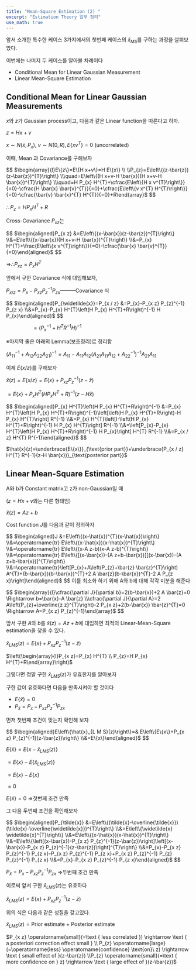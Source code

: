 ```yaml
---
title: "Mean-Square Estimation (2) "
excerpt: "Estimation Theory 일부 정리"
use_math: true
---
```



앞서 소개한 특수한 케이스 3가지에서의 첫번째 케이스의 $\hat{x}_{MS}$를 구하는 과정을 살펴보았다.

이번에는 나머지 두 케이스를 알아볼 차례이다

- Conditional Mean for Linear Gaussian Measurement
- Linear Mean-Square Estimation

## Conditional Mean for Linear Gaussian Measurements

$x$와 $z$가 Gaussian process이고, 다음과 같은 Linear function을 따른다고 하자.

$z=Hx+v$

$x\sim N(\bar{x},P_x), \ v\sim N(0,R),E\{xv^T\}=0$ (uncorrelated)

이때, Mean 과 Covariance를 구해보자

$$
$\begin{array}{l}E\{z\}=E\{H x+v\}=H E\{x\} \\ \\P_{z}=E\left\{(z-\bar{z})(z-\bar{z})^{T}\right\} \\\quad=E\left\{(H x+v-H \bar{x})(H x+v-H \bar{x})^{T}\right\} \\\quad=H P_{x} H^{T}+\cfrac{E\left\{H x v^{T}\right\}}{=0}-\cfrac{H \bar{x} \bar{v}^{T}}{=0}+\cfrac{E\left\{v x^{T} H^{T}\right\}}{=0}-\cfrac{\bar{v} \bar{x}^{T} H^{T}}{=0}+R\end{array}$
$$

$\therefore P_{z}=H P_{x} H^{T}+R$

Cross-Covariance $P_{xz}$는

$$
$\begin{aligned}P_{x z} &=E\left\{(x-\bar{x})(z-\bar{z})^{T}\right\} \\&=E\left\{(x-\bar{x})(H x+v-H \bar{x})^{T}\right\} \\&=P_{x} H^{T}+\frac{E\left\{x v^{T}\right\}}{=0}-\cfrac{\bar{x} \bar{v}^{T}}{=0}\end{aligned}$
$$

$\Rightarrow \therefore P_{x z}=P_{x} H^{T}$

앞에서 구한 Covariance 식에 대입해보자,

$P_{x / z}=P_{x}-P_{x z} P_{z}^{-1} P_{z x}$———Covariance 식

$$
$\begin{aligned}P_{\widetilde{x}}=P_{x / z} &=P_{x}-P_{x z} P_{z}^{-1} P_{z x} \\&=P_{x}-P_{x} H^{T}\left(H P_{x} H^{T}+R\right)^{-1} H P_{x}\end{aligned}$
$$

$\ \ \ \ \ \ \ \ \ \ \ \ \ \ \ \ \ \ =\left(P_{x}^{-1}+H^{T} R^{-1} H\right)^{-1}$

※마지막 줄은 아래의 Lemma(보조정리)로 정리함

$\left(A_{11}^{-1}+A_{12} A_{22} A_{21}\right)^{-1}=A_{11}-A_{11} A_{12}\left(A_{21} A_{11} A_{12}+A_{22}^{-1}\right)^{-1} A_{21} A_{11}$

이제 $E\{x/z\}$를 구해보자

$\hat{x}(z)=E\{x / z\}=E\{x\}+P_{x z} P_{z}^{-1}(z-\bar{z})$

$=E\{x\}+P_{x} H^{T}\left(H P_{x} H^{T}+R\right)^{-1}(z-H \bar{x})$

$$
$\begin{aligned}P_{x} H^{T}\left(H P_{x} H^{T}+R\right)^{-1} &=P_{x} H^{T}\left(H P_{x} H^{T}+R\right)^{-1}\left[\left(H P_{x} H^{T}+R\right)-H P_{x} H^{T}\right] R^{-1} \\&=P_{x} H^{T}\left[I-\left(H P_{x} H^{T}+R\right)^{-1} H P_{x} H^{T}\right] R^{-1} \\&=\left[P_{x}-P_{x} H^{T}\left(H P_{x} H^{T}+R\right)^{-1} H P_{x}\right] H^{T} R^{-1} \\&=P_{x / z} H^{T} R^{-1}\end{aligned}$
$$

$\hat{x}(z)=\underbrace{E\{x\}}_{\text{prior part}}+\underbrace{P_{x / z} H^{T} R^{-1}(z-H \bar{x})}_{\text{posterior part}}$

## Linear Mean-Square Estimation

A와 b가 Constant matrix고 z가 non-Gaussian일 때

($z=Hx+v$와는 다른 형태임)

$\hat{x}(z)=Az+b$ 

Cost function $J$를 다음과 같이 정의하자

$$
$\begin{aligned}J &=E\left\{(x-\hat{x})^{T}(x-\hat{x})\right\} \\&=\operatorname{tr} E\left\{(x-\hat{x})(x-\hat{x})^{T}\right\} \\&=\operatorname{tr} E\left\{(x-A z-b)(x-A z-b)^{T}\right\} \\&=\operatorname{tr} E\left\{[(x-\bar{x})-(A z+b-\bar{x})][(x-\bar{x})-(A z+b-\bar{x})]^{T}\right\} \\&=\operatorname{tr}\left[P_{x}+A\left(P_{z}+\bar{z} \bar{z}^{T}\right) A^{T}+(b-\bar{x})(b-\bar{x})^{T}+2 A \bar{z}(b-\bar{x})^{T}-2 A P_{z x}\right]\end{aligned}$
$$
이를 최소화 하기 위해 A와 b에 대해 각각 미분을 해준다

$$
$\begin{array}{l}\cfrac{\partial J}{\partial b}=2(b-\bar{x})+2 A \bar{z}=0 \Rightarrow b=\bar{x}-A \bar{z} \\\cfrac{\partial J}{\partial A}=2 A\left(P_{z}+\overline{z z}^{T}\right)-2 P_{x z}+2(b-\bar{x}) \bar{z}^{T}=0 \Rightarrow A=P_{x z} P_{z}^{-1}\end{array}$
$$

앞서 구한 $A$와 $b$를 $\hat{x}(z)=Az+b$에 대입하면 최적의 Linear-Mean-Square estimation을 찾을 수 있다.

$\hat{x}_{L M S}(z)=E\{x\}+P_{x z} P_{z}^{-1}(z-\bar{z})$

$\left(\begin{array}{l}P_{x z}=P_{x} H^{T} \\ P_{z}=H P_{x} H^{T}+R\end{array}\right)$

그렇다면 정말 구한 $\hat{x}_{LMS}(z)$가 유효한지를 알아보자

구한 값이 유효하다면 다음을 만족시켜야 할 것이다

- $E\{\tilde{x}\}=0$
- $P_{\tilde{x}}=P_{x}-P_{x z} P_{z}^{-1} P_{z x}$

먼저 첫번째 조건이 맞는지 확인해 보자

$$
$\begin{aligned}E\left\{\hat{x}_{L M S}(z)\right\}=& E\left\{E\{x\}+P_{x z} P_{z}^{-1}(z-\bar{z})\right\} \\&=E\{x\}\end{aligned}$
$$

$E\{\tilde{x}\}=E\left\{x-\hat{x}_{LM S}(z)\right\}$

$=E\left\{x\}-E\{\hat{x}_{LM S}(z)\right\}$

$=E\{x\}-E\{x\}$

$=0$

$E\{\tilde{x}\}=0$ $\Rightarrow$첫번째 조건 만족

그 다음 두번째 조건을 확인해보자

$$
$\begin{aligned}P_{\tilde{x}} &=E\left\{(\tilde{x}-\overline{\tilde{x}})(\tilde{x}-\overline{\widetilde{x}})^{T}\right\} \\&=E\left\{\widetilde{x} \widetilde{x}^{T}\right\} \\&=E\left\{(x-\hat{x})(x-\hat{x})^{T}\right\} \\&=E\left\{\left[(x-\bar{x})-P_{x z} P_{z}^{-1}(z-\bar{z})\right]\left[(x-\bar{x})-P_{x z} P_{z}^{-1}(z-\bar{z})\right]^{T}\right\} \\&=P_{x}-P_{x z} P_{z}^{-1} P_{z x}-P_{x z} P_{z}^{-1} P_{z x}+P_{x z} P_{z}^{-1} P_{z} P_{z}^{-1} P_{z x} \\&=P_{x}-P_{x z} P_{z}^{-1} P_{z x}\end{aligned}$
$$

$P_{\tilde{x}}=P_{x}-P_{x z} P_{z}^{-1} P_{z x}$ $\Rightarrow$두번째 조건 만족

이로써 앞서 구한 $\hat{x}_{LMS}(z)$는 유효하다

$\hat{x}_{L M S}(z)=E\{x\}+P_{x z} P_{z}^{-1}(z-\bar{z})$

위의 식은 다음과 같은 성질을 갖고있다.

$\hat{x}_{L M S}(z)= \text{Prior estimate + Posterior estimate}$

$P_{x z} \operatorname{small}(=\text { less correlated }) \rightarrow \text { a posteriori correction effect small } \\ P_{z} \operatorname{large}(=\operatorname{less} \operatorname{confidence} \text{on}\  z) \rightarrow \text { small effect of }(z-\bar{z}) \\P_{z} \operatorname{small}(=\text { more confidence on } z) \rightarrow \text { large effect of }(z-\bar{z})$